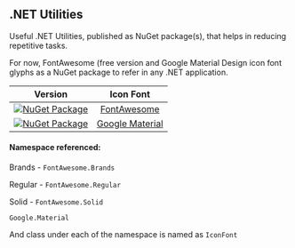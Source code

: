 ## .NET Utilities

Useful .NET Utilities, published as NuGet package(s), that helps in reducing repetitive tasks.

For now, FontAwesome (free version and Google Material Design icon font glyphs as a NuGet package to refer in any .NET application.

|Version|Icon Font|
|:---:|:---:|
|[![NuGet Package](https://badgen.net/nuget/v/VijayAnand.FontAwesome/)](https://www.nuget.org/packages/VijayAnand.FontAwesome/)|[FontAwesome](https://www.nuget.org/packages/VijayAnand.FontAwesome/)|
|[![NuGet Package](https://badgen.net/nuget/v/VijayAnand.GoogleMaterial/)](https://www.nuget.org/packages/VijayAnand.GoogleMaterial/)|[Google Material](https://www.nuget.org/packages/VijayAnand.GoogleMaterial/)|

#### Namespace referenced:

Brands - `FontAwesome.Brands`

Regular - `FontAwesome.Regular`

Solid - `FontAwesome.Solid`

`Google.Material`

And class under each of the namespace is named as `IconFont`
